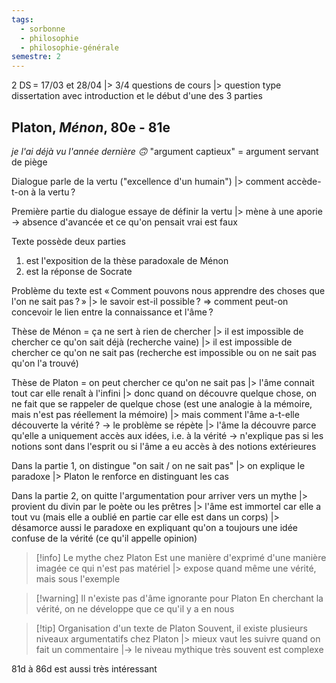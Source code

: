 ```yaml
---
tags:
  - sorbonne
  - philosophie
  - philosophie-générale
semestre: 2
---
```

2 DS = 17/03 et 28/04
|> 3/4 questions de cours
|> question type dissertation avec introduction et le début d'une des 3 parties
## Platon, _Ménon_, 80e - 81e
*je l'ai déjà vu l'année dernière 🙃*
"argument captieux" = argument servant de piège

Dialogue parle de la vertu ("excellence d'un humain")
|> comment accède-t-on à la vertu ?

Première partie du dialogue essaye de définir la vertu
|> mène à une aporie -> absence d'avancée et ce qu'on pensait vrai est faux

Texte possède deux parties
1. est l'exposition de la thèse paradoxale de Ménon
2. est la réponse de Socrate

Problème du texte est « Comment pouvons nous apprendre des choses que l'on ne sait pas ? »
|> le savoir est-il possible ?
=> comment peut-on concevoir le lien entre la connaissance et l'âme ?

Thèse de Ménon = ça ne sert à rien de chercher
|> il est impossible de chercher ce qu'on sait déjà (recherche vaine)
|> il est impossible de chercher ce qu'on ne sait pas (recherche est impossible ou on ne sait pas qu'on l'a trouvé)

Thèse de Platon = on peut chercher ce qu'on ne sait pas
|> l'âme connait tout car elle renaît à l'infini
|> donc quand on découvre quelque chose, on ne fait que se rappeler de quelque chose (est une analogie à la mémoire, mais n'est pas réellement la mémoire)
|> mais comment l'âme a-t-elle découverte la vérité ? -> le problème se répète
|> l'âme la découvre parce qu'elle a uniquement accès aux idées, i.e. à la vérité
-> n'explique pas si les notions sont dans l'esprit ou si l'âme a eu accès à des notions extérieures

Dans la partie 1, on distingue "on sait / on ne sait pas"
|> on explique le paradoxe
|> Platon le renforce en distinguant les cas

Dans la partie 2, on quitte l'argumentation pour arriver vers un mythe
|> provient du divin par le poète ou les prêtres
|> l'âme est immortel car elle a tout vu (mais elle a oublié en partie car elle est dans un corps)
|> désamorce aussi le paradoxe en expliquant qu'on a toujours une idée confuse de la vérité (ce qu'il appelle opinion)

> [!info] Le mythe chez Platon
> Est une manière d'exprimé d'une manière imagée ce qui n'est pas matériel
> |> expose quand même une vérité, mais sous l'exemple

> [!warning] Il n'existe pas d'âme ignorante pour Platon
> En cherchant la vérité, on ne développe que ce qu'il y a en nous

> [!tip] Organisation d'un texte de Platon
> Souvent, il existe plusieurs niveaux argumentatifs chez Platon
> |> mieux vaut les suivre quand on fait un commentaire
> |-> le niveau mythique très souvent est complexe

81d à 86d est aussi très intéressant